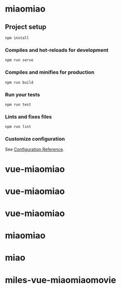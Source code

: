 # miaomiao

## Project setup
```
npm install
```

### Compiles and hot-reloads for development
```
npm run serve
```

### Compiles and minifies for production
```
npm run build
```

### Run your tests
```
npm run test
```

### Lints and fixes files
```
npm run lint
```

### Customize configuration
See [Configuration Reference](https://cli.vuejs.org/config/).
# vue-miaomiao
# vue-miaomiao
# vue-miaomiao
# miaomiao
# miao
# miles-vue-miaomiaomovie
